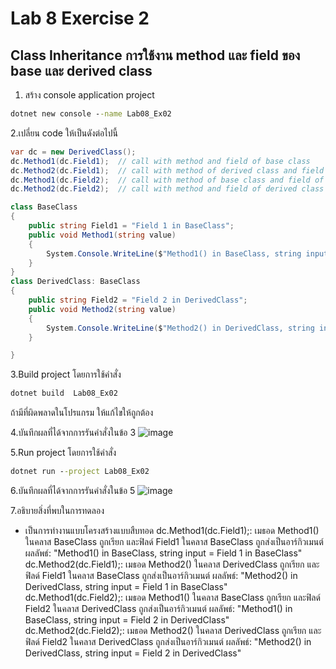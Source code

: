 # Lab 8 Exercise 2

## Class Inheritance การใช้งาน method และ field ของ base และ  derived class

1. สร้าง console application project

```cmd
dotnet new console --name Lab08_Ex02
```

2.เปลี่ยน code ให้เป็นดังต่อไปนี้

```cs
var dc = new DerivedClass();
dc.Method1(dc.Field1);  // call with method and field of base class
dc.Method2(dc.Field1);  // call with method of derived class and field of base class
dc.Method1(dc.Field2);  // call with method of base class and field of derived class
dc.Method2(dc.Field2);  // call with method and field of derived class

class BaseClass
{
    public string Field1 = "Field 1 in BaseClass";
    public void Method1(string value)
    {
        System.Console.WriteLine($"Method1() in BaseClass, string input = {value} ");
    }
}
class DerivedClass: BaseClass
{
    public string Field2 = "Field 2 in DerivedClass";
    public void Method2(string value)
    {
        System.Console.WriteLine($"Method2() in DerivedClass, string input = {value} ");
    }

}
```

3.Build project โดยการใช้คำสั่ง

```cmd
dotnet build  Lab08_Ex02
```

ถ้ามีที่ผิดพลาดในโปรแกรม ให้แก้ไขให้ถูกต้อง

4.บันทึกผลที่ได้จากการรันคำสั่งในข้อ 3
![image](https://github.com/65030121natthamon/03376836-OOP-2566-Lab-08/assets/144195611/7227daf3-6536-4f7f-b9e9-661fd9a87136)

5.Run project โดยการใช้คำสั่ง

```cmd
dotnet run --project Lab08_Ex02
```

6.บันทึกผลที่ได้จากการรันคำสั่งในข้อ 5
![image](https://github.com/65030121natthamon/03376836-OOP-2566-Lab-08/assets/144195611/8f68985f-2ec5-4f60-9364-e3b55fbf60e0)

7.อธิบายสิ่งที่พบในการทดลอง
- เป็นการทำงานแบบโครงสร้างแบบสืบทอด
dc.Method1(dc.Field1);: เมธอด Method1() ในคลาส BaseClass ถูกเรียก และฟิลด์ Field1 ในคลาส BaseClass ถูกส่งเป็นอาร์กิวเมนต์ ผลลัพธ์: "Method1() in BaseClass, string input = Field 1 in BaseClass"
dc.Method2(dc.Field1);: เมธอด Method2() ในคลาส DerivedClass ถูกเรียก และฟิลด์ Field1 ในคลาส BaseClass ถูกส่งเป็นอาร์กิวเมนต์ ผลลัพธ์: "Method2() in DerivedClass, string input = Field 1 in BaseClass"
dc.Method1(dc.Field2);: เมธอด Method1() ในคลาส BaseClass ถูกเรียก และฟิลด์ Field2 ในคลาส DerivedClass ถูกส่งเป็นอาร์กิวเมนต์ ผลลัพธ์: "Method1() in BaseClass, string input = Field 2 in DerivedClass"
dc.Method2(dc.Field2);: เมธอด Method2() ในคลาส DerivedClass ถูกเรียก และฟิลด์ Field2 ในคลาส DerivedClass ถูกส่งเป็นอาร์กิวเมนต์ ผลลัพธ์: "Method2() in DerivedClass, string input = Field 2 in DerivedClass"
